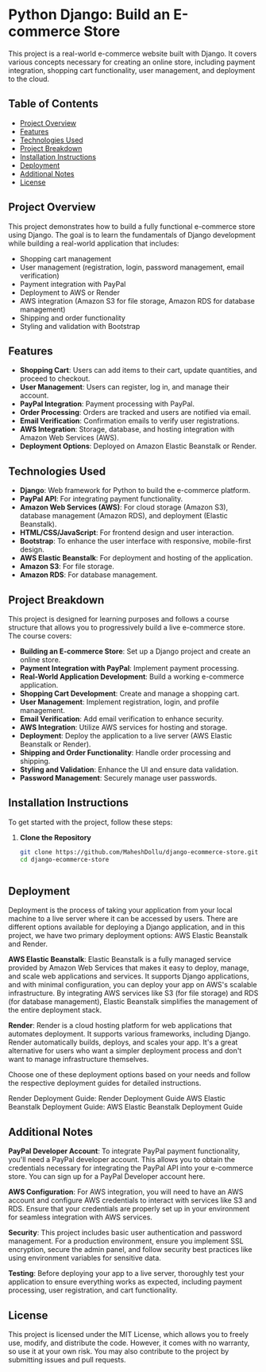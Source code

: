 # Python Django: Build an E-commerce Store

This project is a real-world e-commerce website built with Django. It covers various concepts necessary for creating an online store, including payment integration, shopping cart functionality, user management, and deployment to the cloud.

## Table of Contents

- [Project Overview](#project-overview)
- [Features](#features)
- [Technologies Used](#technologies-used)
- [Project Breakdown](#course-breakdown)
- [Installation Instructions](#installation-instructions)
- [Deployment](#deployment)
- [Additional Notes](#additional-notes)
- [License](#license)

## Project Overview

This project demonstrates how to build a fully functional e-commerce store using Django. The goal is to learn the fundamentals of Django development while building a real-world application that includes:

- Shopping cart management
- User management (registration, login, password management, email verification)
- Payment integration with PayPal
- Deployment to AWS or Render
- AWS integration (Amazon S3 for file storage, Amazon RDS for database management)
- Shipping and order functionality
- Styling and validation with Bootstrap

## Features

- **Shopping Cart**: Users can add items to their cart, update quantities, and proceed to checkout.
- **User Management**: Users can register, log in, and manage their account.
- **PayPal Integration**: Payment processing with PayPal.
- **Order Processing**: Orders are tracked and users are notified via email.
- **Email Verification**: Confirmation emails to verify user registrations.
- **AWS Integration**: Storage, database, and hosting integration with Amazon Web Services (AWS).
- **Deployment Options**: Deployed on Amazon Elastic Beanstalk or Render.

## Technologies Used

- **Django**: Web framework for Python to build the e-commerce platform.
- **PayPal API**: For integrating payment functionality.
- **Amazon Web Services (AWS)**: For cloud storage (Amazon S3), database management (Amazon RDS), and deployment (Elastic Beanstalk).
- **HTML/CSS/JavaScript**: For frontend design and user interaction.
- **Bootstrap**: To enhance the user interface with responsive, mobile-first design.
- **AWS Elastic Beanstalk**: For deployment and hosting of the application.
- **Amazon S3**: For file storage.
- **Amazon RDS**: For database management.

## Project Breakdown

This project is designed for learning purposes and follows a course structure that allows you to progressively build a live e-commerce store. The course covers:

- **Building an E-commerce Store**: Set up a Django project and create an online store.
- **Payment Integration with PayPal**: Implement payment processing.
- **Real-World Application Development**: Build a working e-commerce application.
- **Shopping Cart Development**: Create and manage a shopping cart.
- **User Management**: Implement registration, login, and profile management.
- **Email Verification**: Add email verification to enhance security.
- **AWS Integration**: Utilize AWS services for hosting and storage.
- **Deployment**: Deploy the application to a live server (AWS Elastic Beanstalk or Render).
- **Shipping and Order Functionality**: Handle order processing and shipping.
- **Styling and Validation**: Enhance the UI and ensure data validation.
- **Password Management**: Securely manage user passwords.

## Installation Instructions

To get started with the project, follow these steps:

1. **Clone the Repository**

   ```bash
   git clone https://github.com/MaheshDollu/django-ecommerce-store.git
   cd django-ecommerce-store



## Deployment
Deployment is the process of taking your application from your local machine to a live server where it can be accessed by users. There are different options available for deploying a Django application, and in this project, we have two primary deployment options: AWS Elastic Beanstalk and Render.

**AWS Elastic Beanstalk**: Elastic Beanstalk is a fully managed service provided by Amazon Web Services that makes it easy to deploy, manage, and scale web applications and services. It supports Django applications, and with minimal configuration, you can deploy your app on AWS's scalable infrastructure. By integrating AWS services like S3 (for file storage) and RDS (for database management), Elastic Beanstalk simplifies the management of the entire deployment stack.

**Render**: Render is a cloud hosting platform for web applications that automates deployment. It supports various frameworks, including Django. Render automatically builds, deploys, and scales your app. It's a great alternative for users who want a simpler deployment process and don't want to manage infrastructure themselves.

Choose one of these deployment options based on your needs and follow the respective deployment guides for detailed instructions.

Render Deployment Guide: Render Deployment Guide
AWS Elastic Beanstalk Deployment Guide: AWS Elastic Beanstalk Deployment Guide

## Additional Notes
**PayPal Developer Account**: To integrate PayPal payment functionality, you'll need a PayPal developer account. This allows you to obtain the credentials necessary for integrating the PayPal API into your e-commerce store. You can sign up for a PayPal Developer account here.

**AWS Configuration**: For AWS integration, you will need to have an AWS account and configure AWS credentials to interact with services like S3 and RDS. Ensure that your credentials are properly set up in your environment for seamless integration with AWS services.

**Security**: This project includes basic user authentication and password management. For a production environment, ensure you implement SSL encryption, secure the admin panel, and follow security best practices like using environment variables for sensitive data.

**Testing**: Before deploying your app to a live server, thoroughly test your application to ensure everything works as expected, including payment processing, user registration, and cart functionality.

## License
This project is licensed under the MIT License, which allows you to freely use, modify, and distribute the code. However, it comes with no warranty, so use it at your own risk. You may also contribute to the project by submitting issues and pull requests.


